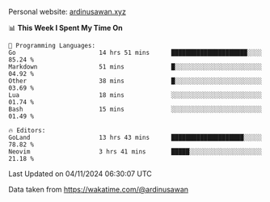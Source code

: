 Personal website: [ardinusawan.xyz](https://ardinusawan.xyz)

<!--START_SECTION:waka-->
📊 **This Week I Spent My Time On** 

```text
💬 Programming Languages: 
Go                       14 hrs 51 mins      █████████████████████░░░░   85.24 % 
Markdown                 51 mins             █░░░░░░░░░░░░░░░░░░░░░░░░   04.92 % 
Other                    38 mins             █░░░░░░░░░░░░░░░░░░░░░░░░   03.69 % 
Lua                      18 mins             ░░░░░░░░░░░░░░░░░░░░░░░░░   01.74 % 
Bash                     15 mins             ░░░░░░░░░░░░░░░░░░░░░░░░░   01.49 % 

🔥 Editors: 
GoLand                   13 hrs 43 mins      ████████████████████░░░░░   78.82 % 
Neovim                   3 hrs 41 mins       █████░░░░░░░░░░░░░░░░░░░░   21.18 % 
```


 Last Updated on 04/11/2024 06:30:07 UTC
<!--END_SECTION:waka-->
Data taken from https://wakatime.com/@ardinusawan
